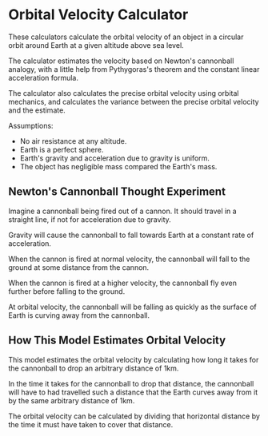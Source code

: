 Orbital Velocity Calculator
===========================

These calculators calculate the orbital velocity of an object in a circular 
orbit around Earth at a given altitude above sea level.

The calculator estimates the velocity based on Newton's cannonball analogy,
with a little help from Pythygoras's theorem and the constant linear
acceleration formula.

The calculator also calculates the precise orbital velocity using orbital
mechanics, and calculates the variance between the precise orbital velocity
and the estimate.

Assumptions:
* No air resistance at any altitude.
* Earth is a perfect sphere.
* Earth's gravity and acceleration due to gravity is uniform.
* The object has negligible mass compared the Earth's mass.

## Newton's Cannonball Thought Experiment
Imagine a cannonball being fired out of a cannon. It should travel in a
straight line, if not for acceleration due to gravity.

Gravity will cause the cannonball to fall towards Earth at a constant rate
of acceleration.

When the cannon is fired at normal velocity, the cannonball will fall to the
ground at some distance from the cannon.

When the cannon is fired at a higher velocity, the cannonball fly even further
before falling to the ground.

At orbital velocity, the cannonball will be falling as quickly as the surface
of Earth is curving away from the cannonball.

## How This Model Estimates Orbital Velocity
This model estimates the orbital velocity by calculating how long it takes for
the cannonball to drop an arbitrary distance of 1km.

In the time it takes for the cannonball to drop that distance, the cannonball
will have to had travelled such a distance that the Earth curves away from it
by the same arbitrary distance of 1km.

The orbital velocity can be calculated by dividing that horizontal distance
by the time it must have taken to cover that distance.